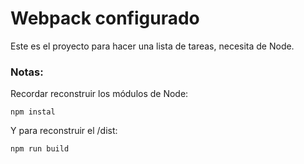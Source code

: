 # Webpack configurado

Este es el proyecto para hacer una lista de tareas, necesita de Node.

### Notas:
Recordar reconstruir los módulos de Node:
```
npm instal
```
Y para reconstruir el /dist:
```
npm run build
```
